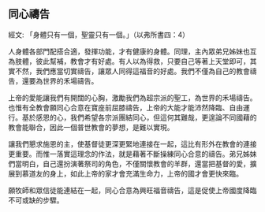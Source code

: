 ## 同心禱告 ##

經文: 「身體只有一個，聖靈只有一個。」（以弗所書四：4）



人身體各部門配搭合適，發揮功能，才有健康的身體。同理，主內眾弟兄姊妹也互為肢體，彼此幫補，教會才有好處。有人以為得救，只要自己等著上天堂即可，其實不然，我們應當切實禱告，讓眾人同得這福音的好處。我們不僅為自己的教會禱告，還要為世界的禾場禱告。

上帝的愛能讓我們有開闊的心胸，激勵我們為超宗派的聖工，為世界的禾場禱告。也惟有全教會願同心合意在寶座前屈膝禱告，上帝的大能才能沛然降臨、自由運行。基於感恩的心，我們希望各宗派團結同心，但這何其難哉，更遑論不同國藉的教會能聯合，因此一個普世教會的夢想，是難以實現。

讓我們懇求施恩的主，使基督徒更深更緊地連接在一起，這比有形外在教會的連接更重要。而惟一落實這理念的作法，就是藉著不斷操練同心合意的禱告。弟兄姊妹們當明白，自己還扮演著祭司的角色，不僅關懷教會的羊群，還當把基督的愛，擴展到慕道友的身上，如此上帝的家才會充滿生命力，上帝的國才會更快來臨。

願牧師和眾信徒能連結在一起，同心合意為興旺福音禱告，這是促使上帝國度降臨不可或缺的步驟。